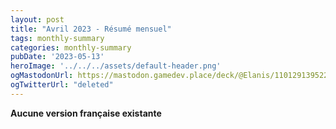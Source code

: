 ```yaml
---
layout: post
title: "Avril 2023 - Résumé mensuel"
tags: monthly-summary
categories: monthly-summary
pubDate: '2023-05-13'
heroImage: '../../../assets/default-header.png'
ogMastodonUrl: https://mastodon.gamedev.place/deck/@Elanis/110129139522011534
ogTwitterUrl: "deleted"
---
```

<b>Aucune version française existante</b>